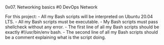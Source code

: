 0x07. Networking basics #0
DevOps
Network

For this project:
	- All my Bash scripts will be interpreted on Ubuntu 20.04 LTS.
	- All my Bash scripts must be executable.
	- My Bash scripts must pass shellcheck without any error.
	- The first line of all my Bash scripts should be exactly #!/usr/bin/env bash.
	- The second line of all my  Bash scripts should be a comment explaining what is the script doing.
